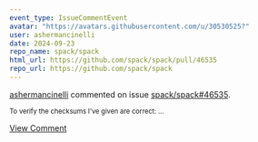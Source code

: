 ```yaml
---
event_type: IssueCommentEvent
avatar: "https://avatars.githubusercontent.com/u/30530525?"
user: ashermancinelli
date: 2024-09-23
repo_name: spack/spack
html_url: https://github.com/spack/spack/pull/46535
repo_url: https://github.com/spack/spack
---
```


<a href='https://github.com/ashermancinelli' target='_blank'>ashermancinelli</a> commented on issue <a href='https://github.com/spack/spack/pull/46535' target='_blank'>spack/spack#46535</a>.

<small>To verify the checksums I've given are correct:...</small>

<a href='https://github.com/spack/spack/pull/46535' target='_blank'>View Comment</a>